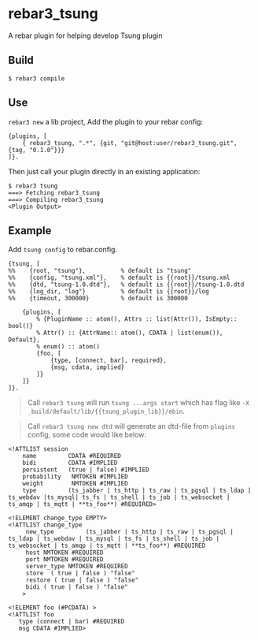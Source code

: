rebar3_tsung
=====

A rebar plugin for helping develop Tsung plugin

Build
-----

    $ rebar3 compile

Use
---

`rebar3 new` a lib project, Add the plugin to your rebar config:

    {plugins, [
        { rebar3_tsung, ".*", {git, "git@host:user/rebar3_tsung.git", {tag, "0.1.0"}}}
    ]}.

Then just call your plugin directly in an existing application:


    $ rebar3 tsung
    ===> Fetching rebar3_tsung
    ===> Compiling rebar3_tsung
    <Plugin Output>

Example
---
Add `tsung config` to rebar.config.
```
{tsung, [
%%    {root, "tsung"},          % default is "tsung"
%%    {config, "tsung.xml"},    % default is {{root}}/tsung.xml
%%    {dtd, "tsung-1.0.dtd"},   % default is {{root}}/tsung-1.0.dtd
%%    {log_dir, "log"}          % default is {{root}}/log
%%    {timeout, 300000}         % default is 300000

    {plugins, [
        % {PluginName :: atom(), Attrs :: list(Attr()), IsEmpty:: bool()}
        % Attr() :: {AttrName:: atom(), CDATA | list(enum()), Default},
        % enum() :: atom()
        {foo, [
            {type, [connect, bar], required},
            {msg, cdata, implied}
        ]}
    ]}
]}.
```

> Call `rebar3 tsung` will run `tsung ...args start` which has flag like `-X _build/default/lib/{{tsung_plugin_lib}}/ebin`.

> Call `rebar3 tsung new dtd` will generate an dtd-file from `plugins` config, some code would like below:

```
<!ATTLIST session
    name         CDATA #REQUIRED
    bidi         CDATA #IMPLIED
    persistent   (true | false) #IMPLIED
    probability   NMTOKEN #IMPLIED
    weight        NMTOKEN #IMPLIED
    type         (ts_jabber | ts_http | ts_raw | ts_pgsql | ts_ldap | ts_webdav |ts_mysql| ts_fs | ts_shell | ts_job | ts_websocket | ts_amqp | ts_mqtt | **ts_foo**) #REQUIRED>
```

```
<!ELEMENT change_type EMPTY>
<!ATTLIST change_type
     new_type         (ts_jabber | ts_http | ts_raw | ts_pgsql | ts_ldap | ts_webdav | ts_mysql | ts_fs | ts_shell | ts_job | ts_websocket | ts_amqp | ts_mqtt | **ts_foo**) #REQUIRED
     host NMTOKEN #REQUIRED
     port NMTOKEN #REQUIRED
     server_type NMTOKEN #REQUIRED
     store  ( true | false ) "false"
     restore ( true | false ) "false"
     bidi ( true | false ) "false"
    >
```

```
<!ELEMENT foo (#PCDATA) >
<!ATTLIST foo
   type (connect | bar) #REQUIRED
   msg CDATA #IMPLIED>
```



